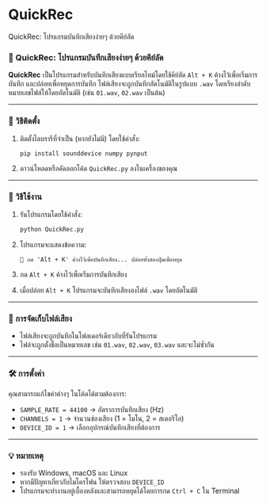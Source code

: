 # QuickRec
 QuickRec: โปรแกรมบันทึกเสียงง่ายๆ ด้วยคีย์ลัด

### 📌 QuickRec: โปรแกรมบันทึกเสียงง่ายๆ ด้วยคีย์ลัด

**QuickRec** เป็นโปรแกรมสำหรับบันทึกเสียงแบบเรียลไทม์โดยใช้คีย์ลัด `Alt + K` ค้างไว้เพื่อเริ่มการบันทึก และปล่อยเพื่อหยุดการบันทึก ไฟล์เสียงจะถูกบันทึกอัตโนมัติในรูปแบบ `.wav` โดยเรียงลำดับหมายเลขไฟล์ให้โดยอัตโนมัติ (เช่น `01.wav`, `02.wav` เป็นต้น)

---

### 🔧 วิธีติดตั้ง

1. ติดตั้งไลบรารีที่จำเป็น (หากยังไม่มี) โดยใช้คำสั่ง:
   ```bash
   pip install sounddevice numpy pynput
   ```

2. ดาวน์โหลดหรือคัดลอกโค้ด `QuickRec.py` ลงในเครื่องของคุณ

---

### 🚀 วิธีใช้งาน

1. รันโปรแกรมโดยใช้คำสั่ง:
   ```bash
   python QuickRec.py
   ```

2. โปรแกรมจะแสดงข้อความ:
   ```
   🔄 กด 'Alt + K' ค้างไว้เพื่อบันทึกเสียง... ปล่อยทั้งสองปุ่มเพื่อหยุด
   ```

3. กด `Alt + K` ค้างไว้เพื่อเริ่มการบันทึกเสียง

4. เมื่อปล่อย `Alt + K` โปรแกรมจะบันทึกเสียงลงไฟล์ `.wav` โดยอัตโนมัติ

---

### 📂 การจัดเก็บไฟล์เสียง

- ไฟล์เสียงจะถูกบันทึกในโฟลเดอร์เดียวกับที่รันโปรแกรม
- ไฟล์จะถูกตั้งชื่อเป็นหมายเลข เช่น `01.wav`, `02.wav`, `03.wav` และจะไม่ซ้ำกัน

---

### 🛠 การตั้งค่า

คุณสามารถแก้ไขค่าต่างๆ ในโค้ดได้ตามต้องการ:

- `SAMPLE_RATE = 44100` → อัตราการบันทึกเสียง (Hz)
- `CHANNELS = 1` → จำนวนช่องเสียง (1 = โมโน, 2 = สเตอริโอ)
- `DEVICE_ID = 1` → เลือกอุปกรณ์บันทึกเสียงที่ต้องการ

---

### 💡 หมายเหตุ

- รองรับ Windows, macOS และ Linux
- หากมีปัญหาเกี่ยวกับไมโครโฟน ให้ตรวจสอบ `DEVICE_ID`
- โปรแกรมจะทำงานอยู่เบื้องหลังและสามารถหยุดได้โดยการกด `Ctrl + C` ใน Terminal

